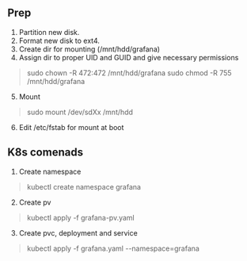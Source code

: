 ## Prep

1. Partition new disk.
2. Format new disk to ext4.
3. Create dir for mounting (/mnt/hdd/grafana)
4. Assign dir to proper UID and GUID and give necessary permissions
> sudo chown -R 472:472 /mnt/hdd/grafana
> sudo chmod -R 755 /mnt/hdd/grafana
5. Mount
> sudo mount /dev/sdXx /mnt/hdd
6. Edit /etc/fstab for mount at boot

## K8s comenads
1. Create namespace
> kubectl create namespace grafana
2. Create pv
> kubectl apply -f grafana-pv.yaml
3. Create pvc, deployment and service
> kubectl apply -f grafana.yaml --namespace=grafana
